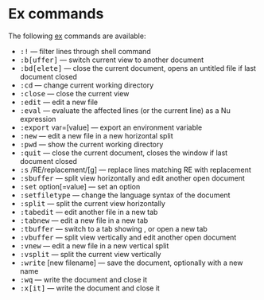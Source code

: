 # Ex commands

The following [ex](ex.html) commands are available:

  * <kbd>:!</kbd> <shell command> &mdash; filter lines through shell command
  * <kbd>:b[uffer]</kbd> <name> &mdash; switch current view to another document
  * <kbd>:bd[elete]</kbd> &mdash; close the current document, opens an untitled file if last document closed
  * <kbd>:cd</kbd> <directory> &mdash; change current working directory
  * <kbd>:close</kbd> &mdash; close the current view
  * <kbd>:edit</kbd> <filename> &mdash; edit a new file
  * <kbd>:eval</kbd> &mdash; evaluate the affected lines (or the current line) as a Nu expression
  * <kbd>:export</kbd> var=[value] &mdash; export an environment variable
  * <kbd>:new</kbd> &mdash; edit a new file in a new horizontal split
  * <kbd>:pwd</kbd> &mdash; show the current working directory
  * <kbd>:quit</kbd> &mdash; close the current document, closes the window if last document closed
  * <kbd>:s</kbd> /RE/replacement/[g] &mdash; replace lines matching RE with replacement
  * <kbd>:sbuffer</kbd> <filename> &mdash; split view horizontally and edit another open document
  * <kbd>:set</kbd> option[=value] &mdash; set an option
  * <kbd>:setfiletype</kbd> <syntax> &mdash; change the language syntax of the document
  * <kbd>:split</kbd> &mdash; split the current view horizontally
  * <kbd>:tabedit</kbd> <filename> &mdash; edit another file in a new tab
  * <kbd>:tabnew</kbd> &mdash; edit a new file in a new tab
  * <kbd>:tbuffer</kbd> <filename> &mdash; switch to a tab showing <filename>, or open a new tab
  * <kbd>:vbuffer</kbd> <filename> &mdash; split view vertically and edit another open document
  * <kbd>:vnew</kbd> &mdash; edit a new file in a new vertical split
  * <kbd>:vsplit</kbd> &mdash; split the current view vertically
  * <kbd>:write</kbd> [new filename] &mdash; save the document, optionally with a new name
  * <kbd>:wq</kbd> &mdash; write the document and close it
  * <kbd>:x[it]</kbd> &mdash; write the document and close it

